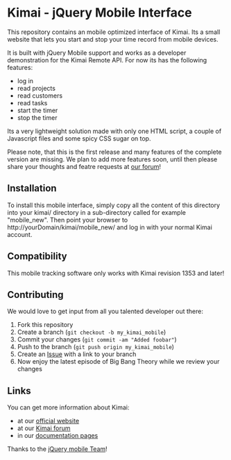 Kimai - jQuery Mobile Interface
===============================

This repository contains an mobile optimized interface of Kimai. 
Its a small website that lets you start and stop your time record from 
mobile devices.

It is built with jQuery Mobile support and works as a developer demonstration
for the Kimai Remote API. For now its has the following features:

* log in
* read projects
* read customers
* read tasks
* start the timer
* stop the timer

Its a very lightweight solution made with only one HTML script, a couple of 
Javascript files and some spicy CSS sugar on top.

Please note, that this is the first release and many features of the 
complete version are missing. We plan to add more features soon, until then
please share your thoughts and featre requests at [our forum](http://forum.kimai.org)!

Installation
------------

To install this mobile interface, simply copy all the content of this directory
into your kimai/ directory in a sub-directory called for example "mobile_new".
Then point your browser to http://yourDomain/kimai/mobile_new/ and log in with your
normal Kimai account.

Compatibility
-------------

This mobile tracking software only works with Kimai revision 1353 and later!

Contributing
------------

We would love to get input from all you talented developer out there:

1. Fork this repository
2. Create a branch (`git checkout -b my_kimai_mobile`)
3. Commit your changes (`git commit -am "Added foobar"`)
4. Push to the branch (`git push origin my_kimai_mobile`)
5. Create an [Issue][1] with a link to your branch
6. Now enjoy the latest episode of Big Bang Theory while we review your changes

Links
-----

You can get more information about Kimai:

* at our [official website](http://www.kimai.org)
* at our [Kimai forum](http://forum.kimai.org)
* in our [documentation pages](http://www.kimai.org/en/documentation/)

Thanks to the [jQuery mobile Team][2]!

[1]: https://github.com/kimai/kimai-mobile/issues
[2]: http://jquerymobile.com/
